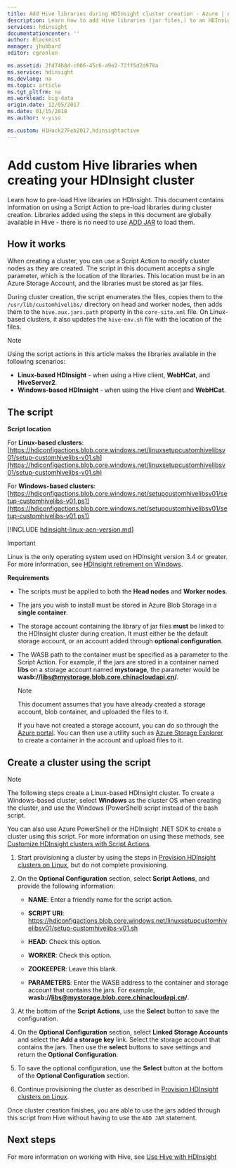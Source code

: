 ```yaml
---
title: Add Hive libraries during HDInsight cluster creation - Azure | Azure
description: Learn how to add Hive libraries (jar files,) to an HDInsight cluster during cluster creation.
services: hdinsight
documentationcenter: ''
author: Blackmist
manager: jhubbard
editor: cgronlun

ms.assetid: 2fd74b8d-c006-45c6-a9e2-72ff5d2d978a
ms.service: hdinsight
ms.devlang: na
ms.topic: article
ms.tgt_pltfrm: na
ms.workload: big-data
origin.date: 12/05/2017
ms.date: 01/15/2018
ms.author: v-yiso

ms.custom: H1Hack27Feb2017,hdinsightactive
---
```

# Add custom Hive libraries when creating your HDInsight cluster

Learn how to pre-load Hive libraries on HDInsight. This document contains information on using a Script Action to pre-load libraries during cluster creation. Libraries added using the steps in this document are globally available in Hive - there is no need to use [ADD JAR](https://cwiki.apache.org/confluence/display/Hive/LanguageManual+Cli) to load them.

## How it works

When creating a cluster, you can use a Script Action to modify cluster nodes as they are created. The script in this document accepts a single parameter, which is the location of the libraries. This location must be in an Azure Storage Account, and the libraries must be stored as jar files.

During cluster creation, the script enumerates the files, copies them to the `/usr/lib/customhivelibs/` directory on head and worker nodes, then adds them to the `hive.aux.jars.path` property in the `core-site.xml` file. On Linux-based clusters, it also updates the `hive-env.sh` file with the location of the files.

> [!NOTE]
> Using the script actions in this article makes the libraries available in the following scenarios:
>
> * **Linux-based HDInsight** - when using a Hive client, **WebHCat**, and **HiveServer2**.
> * **Windows-based HDInsight** - when using the Hive client and **WebHCat**.

## The script

**Script location**

For **Linux-based clusters**: [https://hdiconfigactions.blob.core.windows.net/linuxsetupcustomhivelibsv01/setup-customhivelibs-v01.sh](https://hdiconfigactions.blob.core.windows.net/linuxsetupcustomhivelibsv01/setup-customhivelibs-v01.sh)

For **Windows-based clusters**: [https://hdiconfigactions.blob.core.windows.net/setupcustomhivelibsv01/setup-customhivelibs-v01.ps1](https://hdiconfigactions.blob.core.windows.net/setupcustomhivelibsv01/setup-customhivelibs-v01.ps1)

[!INCLUDE [hdinsight-linux-acn-version.md](../../includes/hdinsight-linux-acn-version.md)]

> [!IMPORTANT]
> Linux is the only operating system used on HDInsight version 3.4 or greater. For more information, see [HDInsight retirement on Windows](hdinsight-component-versioning.md#hdinsight-windows-retirement).

**Requirements**

* The scripts must be applied to both the **Head nodes** and **Worker nodes**.

* The jars you wish to install must be stored in Azure Blob Storage in a **single container**.

* The storage account containing the library of jar files **must** be linked to the HDInsight cluster during creation. It must either be the default storage account, or an account added through __optional configuration__.

* The WASB path to the container must be specified as a parameter to the Script Action. For example, if the jars are stored in a container named **libs** on a storage account named **mystorage**, the parameter would be **wasb://libs@mystorage.blob.core.chinacloudapi.cn/**.

  > [!NOTE]
  > This document assumes that you have already created a storage account, blob container, and uploaded the files to it.
  >
  > If you have not created a storage account, you can do so through the [Azure portal](https://portal.azure.cn). You can then use a utility such as [Azure Storage Explorer](http://storageexplorer.com/) to create a container in the account and upload files to it.

## Create a cluster using the script

> [!NOTE]
> The following steps create a Linux-based HDInsight cluster. To create a Windows-based cluster, select **Windows** as the cluster OS when creating the cluster, and use the Windows (PowerShell) script instead of the bash script.
>
> You can also use Azure PowerShell or the HDInsight .NET SDK to create a cluster using this script. For more information on using these methods, see [Customize HDInsight clusters with Script Actions](hdinsight-hadoop-customize-cluster-linux.md).

1. Start provisioning a cluster by using the steps in [Provision HDInsight clusters on Linux](hdinsight-hadoop-provision-linux-clusters.md), but do not complete provisioning.

2. On the **Optional Configuration** section, select **Script Actions**, and provide the following information:

   * **NAME**: Enter a friendly name for the script action.

   * **SCRIPT URI**: https://hdiconfigactions.blob.core.windows.net/linuxsetupcustomhivelibsv01/setup-customhivelibs-v01.sh

   * **HEAD**: Check this option.

   * **WORKER**: Check this option.

   * **ZOOKEEPER**: Leave this blank.

   * **PARAMETERS**: Enter the WASB address to the container and storage account that contains the jars. For example, **wasb://libs@mystorage.blob.core.chinacloudapi.cn/**.

3. At the bottom of the **Script Actions**, use the **Select** button to save the configuration.

4. On the **Optional Configuration** section, select **Linked Storage Accounts** and select the **Add a storage key** link. Select the storage account that contains the jars. Then use the **select** buttons to save settings and return the **Optional Configuration**.

5. To save the optional configuration, use the **Select** button at the bottom of the **Optional Configuration** section.

6. Continue provisioning the cluster as described in [Provision HDInsight clusters on Linux](hdinsight-hadoop-provision-linux-clusters.md).

Once cluster creation finishes, you are able to use the jars added through this script from Hive without having to use the `ADD JAR` statement.

## Next steps

For more information on working with Hive, see [Use Hive with HDInsight](hadoop/hdinsight-use-hive.md)

<!--Update_Description: change 'wasbs' into 'wasb'-->